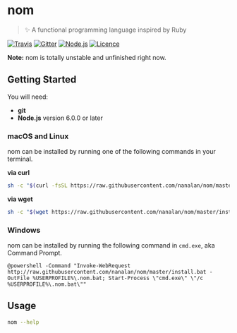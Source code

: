 # nom
> :sparkles: A functional programming language inspired by Ruby

[![Travis](https://img.shields.io/travis/nanalan/nom.svg)](https://travis-ci.org/nanalan/nom)
[![Gitter](https://img.shields.io/badge/chat-on%20gitter-ff69b4.svg)](https://gitter.im/nanalan/nom)
[![Node.js](https://img.shields.io/badge/node->=%206-green.svg)](https://nodejs.org/en/)
[![Licence](https://img.shields.io/badge/licence-MIT-blue.svg)](LICENCE)

**Note:** nom is totally unstable and unfinished right now.

## Getting Started
You will need:
- **git**
- **Node.js** version 6.0.0 or later

### macOS and Linux
nom can be installed by running one of the following commands in your terminal.

**via curl**
```sh
sh -c "$(curl -fsSL https://raw.githubusercontent.com/nanalan/nom/master/install.sh)"
```

**via wget**
```sh
sh -c "$(wget https://raw.githubusercontent.com/nanalan/nom/master/install.sh -O -)"
```

### Windows
nom can be installed by running the following command in `cmd.exe`, aka Command Prompt.

```
@powershell -Command "Invoke-WebRequest http://raw.githubusercontent.com/nanalan/nom/master/install.bat -OutFile %USERPROFILE%\.nom.bat; Start-Process \"cmd.exe\" \"/c %USERPROFILE%\.nom.bat\""
```

## Usage
```sh
nom --help
```
